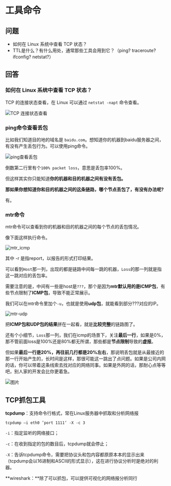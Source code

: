 # 工具命令

## 问题

* 如何在 Linux 系统中查看 TCP 状态？
* TTL是什么？有什么用处，通常那些工具会用到它？（ping? traceroute? ifconfig? netstat?）

## 回答

### 如何在 Linux 系统中查看 TCP 状态？

TCP 的连接状态查看，在 Linux 可以通过 `netstat -napt` 命令查看。

![TCP 连接状态查看](https://imgconvert.csdnimg.cn/aHR0cHM6Ly9jZG4uanNkZWxpdnIubmV0L2doL3hpYW9saW5jb2Rlci9JbWFnZUhvc3QyLyVFOCVBRSVBMSVFNyVBRSU5NyVFNiU5QyVCQSVFNyVCRCU5MSVFNyVCQiU5Qy9UQ1AtJUU0JUI4JTg5JUU2JUFDJUExJUU2JThGJUExJUU2JTg5JThCJUU1JTkyJThDJUU1JTlCJTlCJUU2JUFDJUExJUU2JThDJUE1JUU2JTg5JThCLzE4LmpwZw?x-oss-process=image/format,png)

### **ping命令查看丢包**

比如我们知道目的地的域名是 `baidu.com`。想知道你的机器到baidu服务器之间，有没有产生丢包行为。可以使用ping命令。

![ping查看丢包](https://img-blog.csdnimg.cn/img_convert/56bdca9995c0c2a343b2b73b67933b78.png)

倒数第二行里有个`100% packet loss`，意思是丢包率100%。

但这样其实你只能知道**你的机器和目的机器之间有没有丢包。**

**那如果你想知道你和目的机器之间的这条链路，哪个节点丢包了，有没有办法呢?**

有。

### **mtr命令**

mtr命令可以查看到你的机器和目的机器之间的每个节点的丢包情况。

像下面这样执行命令。

![mtr_icmp](https://img-blog.csdnimg.cn/img_convert/4a2d8dbfb648bcced864fb653af9f036.png)

其中 -r 是指report，以报告的形式打印结果。

可以看到`Host`那一列，出现的都是链路中间每一跳的机器，`Loss`的那一列就是指这一跳对应的丢包率。

需要注意的是，中间有一些是host是`???`，那个是因为**mtr默认用的是ICMP包**，有些节点限制了**ICMP包**，导致不能正常展示。

我们可以在mtr命令里加个`-u`，也就是使用**udp包**，就能看到部分???对应的IP。

![mtr-udp](https://img-blog.csdnimg.cn/img_convert/0650adc524ab7d82028dc83cfc9961e1.png)

把**ICMP包和UDP包的结果**拼在一起看，就是**比较完整**的链路图了。

还有个小细节，`Loss`那一列，我们在icmp的场景下，关注**最后一行**，如果是0%，那不管前面loss是100%还是80%都无所谓，那些都是**节点限制**导致的**虚报**。

但如果**最后一行是20%，再往前几行都是20%左右**，那说明丢包就是从最接近的那一行开始产生的，长时间是这样，那很可能这一跳出了点问题。如果是公司内网的话，你可以带着这条线索去找对应的网络同事。如果是外网的话，那耐心点等等吧，别人家的开发会比你更着急。

![图片](https://img-blog.csdnimg.cn/img_convert/7142a4e285024dc6aadea4255984c485.png)

## TCP抓包工具

**tcpdump**：支持命令行格式，常在Linux服务器中抓取和分析网络报

```shell
tcpdump –i eth0 ’port 1111‘ -X -c 3
```

`-i`：指定监听的网络接口；

`-c`：在收到指定的包的数目后，tcpdump就会停止；

`-X`：告诉tcpdump命令，需要把协议头和包内容都原原本本的显示出来（tcpdump会以16进制和ASCII的形式显示），这在进行协议分析时是绝对的利器。

**wireshark：**除了可以抓包，可以提供可视化的网络报分析同行
